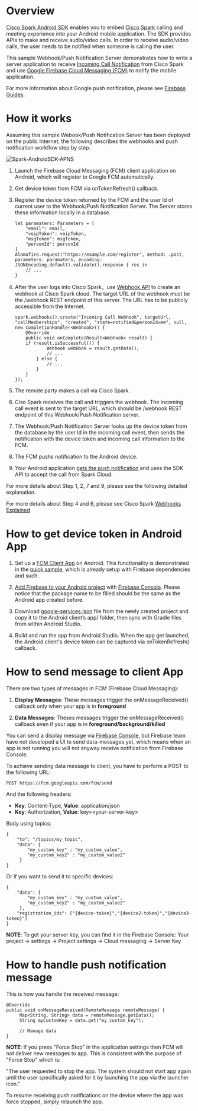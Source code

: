 # Overview

[Cisco Spark Android SDK](https://developer.ciscospark.com/sdk-for-android.html) enables you to embed [Cisco Spark](https://www.ciscospark.com/) calling and meeting experience into your Android mobile application. The SDK provides APIs to make and receive audio/video calls. In order to receive audio/video calls, the user needs to be notified when someone is calling the user.

This sample Webhook/Push Notification Server demonstrates how to write a server application to receive [Incoming Call Notification](https://developer.ciscospark.com/sdk-for-android.html) from Cisco Spark and use [Google Firebase Cloud Messaging (FCM)](https://firebase.google.com/docs/cloud-messaging/) to notify the mobile application.

For more information about Google push notification, please see [Firebase Guides](https://firebase.google.com/docs/guides/).

# How it works

Assuming this sample Webook/Push Notification Server has been deployed on the public Internet, the following describes the webhooks and push notification workflow step by step.

![Spark-AndroidSDK-APNS](https://github.com/ciscospark/spark-android-sdk-example-push-notification-server/blob/master/Spark-ANDROIDSDK-GFCM.png)

1. Launch the Firebase Cloud Messaging (FCM) client application on Android, which will register to Google FCM automatically.

2. Get device token from FCM via onTokenRefresh() callback.

3. Register the device token returned by the FCM and the user Id of current user to the  Webhook/Push Notification Server. The Server stores these information locally in a database.
	```
	let paramaters: Parameters = [
		"email": email,
		"voipToken": voipToken,
		"msgToken": msgToken,
		"personId": personId
	]
	Alamofire.request("https://example.com/register", method: .post, parameters: paramaters, encoding: JSONEncoding.default).validate().response { res in
		// ...
	}
	```

4. After the user logs into Cisco Spark，use [Webhook API](https://ciscospark.github.io/spark-android-sdk/com/ciscospark/androidsdk/webhook/WebhookClient.html) to create an webhook at Cisco Spark cloud. The target URL of the webhook must be the /webhook REST endpoint of this server. The URL has to be publicly accessible from the Internet.
	```
	spark.webhooks().create("Incoming Call Webhook", targetUrl, "callMemberships", "created", "state=notified&personId=me", null, new CompletionHandler<Webhook>() {
	    @Override
	    public void onComplete(Result<Webhook> result) {
		if (result.isSuccessful()) {
	            Webhook webHook = result.getData();
	            // ...
	        } else {
	            // ...
	        }
	    }
	});
	```

5. The remote party makes a call via Cisco Spark.

6. Ciso Spark receives the call and triggers the webhook. The incoming call event is sent to the target URL, which should be /webhook REST endpoint of this Webhook/Push Notification server.

7. The Webhook/Push Notification Server looks up the device token from the database by the user Id in the incoming call event, then sends the notification with the device token and incoming call information to the FCM.

8. The FCM pushs notification to the Android device.

9. Your Android application [gets the push notification](https://github.com/firebase/quickstart-android/blob/master/messaging/app/src/main/java/com/google/firebase/quickstart/fcm/MyFirebaseMessagingService.java) and uses the SDK API to accept the call from Spark Cloud.

For more details about Step 1, 2, 7 and 9, please see the following detailed explanation.

For more details about Step 4 and 6, please see Cisco Spark [Webhooks Explained](https://developer.ciscospark.com/webhooks-explained.html)

# How to get device token in Android App

1. Set up a [FCM Client App](https://firebase.google.com/docs/cloud-messaging/android/client) on Android. This functionality is demonstrated in the [quick sample](https://github.com/firebase/quickstart-android/tree/master/messaging), which is already setup with Firebase dependencies and such.

2. [Add Firebase to your Android project](https://firebase.google.com/docs/android/setup) with [Firebase Console](https://console.firebase.google.com/). Please notice that the package name to be filled should be the same as the Android app created before.

3. Download [google-services.json](https://support.google.com/firebase/answer/7015592) file from the newly created project and copy it to the Android client’s app/ folder, then sync with Gradle files from within Android Studio.

4. Build and run the app from Android Studio. When the app get launched, the Android client's device token can be captured via onTokenRefresh() callback.

# How to send message to client App

There are two types of messages in FCM (Firebase Cloud Messaging):

1. **Display Messages**: These messages trigger the onMessageReceived() callback only when your app is in **foreground**

2. **Data Messages**: Theses messages trigger the onMessageReceived() callback even if your app is in **foreground/background/killed**

You can send a display message via [Firebase Console](https://console.firebase.google.com/project/_/notification), but Firebase team have not developed a UI to send data-messages yet, which means when an app is not running you will not anyway receive notification from Firebase Console.

To achieve sending data message to client, you have to perform a POST to the following URL:
```
POST https://fcm.googleapis.com/fcm/send
```
And the following headers:

* **Key**: Content-Type, **Value**: application/json
* **Key**: Authorization, **Value**: key=&lt;your-server-key&gt;

Body using topics:
```
{
    "to": "/topics/my_topic",
    "data": {
        "my_custom_key" : "my_custom_value",
        "my_custom_key2" : "my_custom_value2"
     }
}
```
Or if you want to send it to specific devices:
```
{
    "data": {
        "my_custom_key" : "my_custom_value",
        "my_custom_key2" : "my_custom_value2"
     },
    "registration_ids": ["{device-token}","{device2-token}","{device3-token}"]
}
```
**NOTE**: To get your server key, you can find it in the Firebase Console: Your project -> settings -> Project settings -> Cloud messaging -> Server Key

# How to handle push notification message

This is how you handle the received message:
```
@Override
public void onMessageReceived(RemoteMessage remoteMessage) { 
     Map<String, String> data = remoteMessage.getData();
     String myCustomKey = data.get("my_custom_key");

     // Manage data
}
```
**NOTE**: If you press "Force Stop" in the application settings then FCM will not deliver new messages to app. This is consistent with the purpose of "Force Stop" which is:

"The user requested to stop the app. The system should not start app again until the user specifically asked for it by launching the app via the launcher icon."

To resume receiving push notifications on the device where the app was force stopped, simply relaunch the app. 